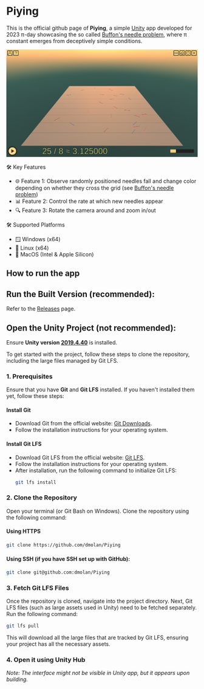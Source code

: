 # Piying

This is the official github page of **Piying**, a simple [Unity](https://unity.com/) app developed for 2023 π-day showcasing the so called [Buffon's needle problem](https://en.wikipedia.org/wiki/Buffon%27s_needle_problem), where π constant emerges from deceptively simple conditions.

![App Screenshot 1](Assets/Pictures/README/pic1.png)

🛠 Key Features
- 🌐 Feature 1: Observe randomly positioned needles fall and change color depending on whether they cross the grid (see [Buffon's needle problem](https://en.wikipedia.org/wiki/Buffon%27s_needle_problem))
- 📊 Feature 2: Control the rate at which new needles appear
- 🔍 Feature 3: Rotate the camera around and zoom in/out

🛠 Supported Platforms
- 🪟 Windows (x64)
- 🐧 Linux (x64)
- 🍏 MacOS (Intel & Apple Silicon)

## How to run the app
## Run the Built Version (recommended):
Refer to the [Releases](https://github.com/dmolan/Piying/releases) page.

## Open the Unity Project (not recommended):
Ensure **Unity version [2019.4.40](https://unity.com/releases/editor/whats-new/2019.4.40)** is installed.

To get started with the project, follow these steps to clone the repository, including the large files managed by Git LFS.

### 1. Prerequisites
Ensure that you have **Git** and **Git LFS** installed. If you haven't installed them yet, follow these steps:

#### Install Git
- Download Git from the official website: [Git Downloads](https://git-scm.com/downloads).
- Follow the installation instructions for your operating system.

#### Install Git LFS
- Download Git LFS from the official website: [Git LFS](https://git-lfs.github.com/).
- Follow the installation instructions for your operating system.
- After installation, run the following command to initialize Git LFS:
   ```bash
   git lfs install
   ```
### 2. Clone the Repository
Open your terminal (or Git Bash on Windows).
Clone the repository using the following command:

#### Using HTTPS
```bash
git clone https://github.com/dmolan/Piying
```

#### Using SSH (if you have SSH set up with GitHub):
```bash
git clone git@github.com:dmolan/Piying
```

### 3. Fetch Git LFS Files
Once the repository is cloned, navigate into the project directory. Next, Git LFS files (such as large assets used in Unity) need to be fetched separately. Run the following command:
```bash
git lfs pull
```
This will download all the large files that are tracked by Git LFS, ensuring your project has all the necessary assets.

### 4. Open it using Unity Hub
*Note: The interface might not be visible in Unity app, but it appears upon building.*
